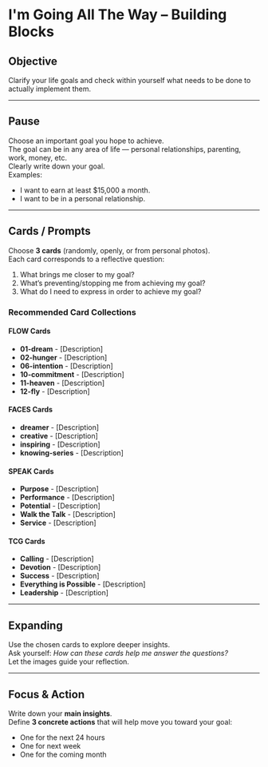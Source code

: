 # I'm Going All The Way – Building Blocks

## Objective
Clarify your life goals and check within yourself what needs to be done to actually implement them.

---

## Pause
Choose an important goal you hope to achieve.  
The goal can be in any area of life — personal relationships, parenting, work, money, etc.  
Clearly write down your goal.  
Examples:  
- I want to earn at least $15,000 a month.  
- I want to be in a personal relationship.

---

## Cards / Prompts
Choose **3 cards** (randomly, openly, or from personal photos).  
Each card corresponds to a reflective question:

1. What brings me closer to my goal?  
2. What’s preventing/stopping me from achieving my goal?  
3. What do I need to express in order to achieve my goal?


### Recommended Card Collections

#### FLOW Cards
- **01-dream** - [Description]
- **02-hunger** - [Description]
- **06-intention** - [Description]
- **10-commitment** - [Description]
- **11-heaven** - [Description]
- **12-fly** - [Description]

#### FACES Cards
- **dreamer** - [Description]
- **creative** - [Description]
- **inspiring** - [Description]
- **knowing-series** - [Description]

#### SPEAK Cards
- **Purpose** - [Description]
- **Performance** - [Description]
- **Potential** - [Description]
- **Walk the Talk** - [Description]
- **Service** - [Description]

#### TCG Cards
- **Calling** - [Description]
- **Devotion** - [Description]
- **Success** - [Description]
- **Everything is Possible** - [Description]
- **Leadership** - [Description]

---

## Expanding
Use the chosen cards to explore deeper insights.  
Ask yourself: *How can these cards help me answer the questions?*  
Let the images guide your reflection.

---

## Focus & Action
Write down your **main insights**.  
Define **3 concrete actions** that will help move you toward your goal:  
- One for the next 24 hours  
- One for next week  
- One for the coming month
